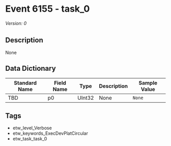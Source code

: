 # Event 6155 - task_0
###### Version: 0

## Description
None

## Data Dictionary
|Standard Name|Field Name|Type|Description|Sample Value|
|---|---|---|---|---|
|TBD|p0|UInt32|None|`None`|

## Tags
* etw_level_Verbose
* etw_keywords_ExecDevPlatCircular
* etw_task_task_0